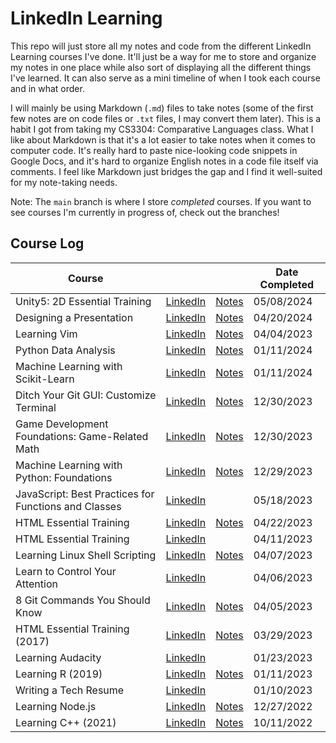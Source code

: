 # LinkedIn Learning
This repo will just store all my notes and code from the different LinkedIn
Learning courses I've done. It'll just be a way for me to store and organize my
notes in one place while also sort of displaying all the different things I've
learned. It can also serve as a mini timeline of when I took each course and in
what order.

I will mainly be using Markdown (`.md`) files to take notes (some of the first
few notes are on code files or `.txt` files, I may convert them later). This is
a habit I got from taking my CS3304: Comparative Languages class. What I like
about Markdown is that it's a lot easier to take notes when it comes to computer
code. It's really hard to paste nice-looking code snippets in Google Docs, and
it's hard to organize English notes in a code file itself via comments. I feel
like Markdown just bridges the gap and I find it well-suited for my note-taking
needs.

Note: The `main` branch is where I store *completed* courses. If you want to see
courses I'm currently in progress of, check out the branches!

## Course Log
| Course                                               |                                                                                                   |                                                                                                  | Date Completed |
| ---------------------------------------------------- | ------------------------------------------------------------------------------------------------- | ------------------------------------------------------------------------------------------------ | -------------- |
| Unity5: 2D Essential Training                        | [LinkedIn](https://www.linkedin.com/learning/unity-5-2d-essential-training)                       | [Notes](https://github.com/tikkikkit21/LinkedInLearning/tree/main/Misc/Unity2DEssentialTraining) | 05/08/2024     |
| Designing a Presentation                             | [LinkedIn](https://www.linkedin.com/learning/designing-a-presentation-14176816)                   | [Notes](https://github.com/tikkikkit21/LinkedInLearning/tree/main/Misc/DesigningPresentation)    | 04/20/2024     |
| Learning Vim                                         | [LinkedIn](https://www.linkedin.com/learning/learning-vim)                                        | [Notes](https://github.com/tikkikkit21/LinkedInLearning/tree/main/Linux/Vim)                     | 04/04/2023     |
| Python Data Analysis                                 | [LinkedIn](https://www.linkedin.com/learning/python-data-analysis-2)                              | [Notes](https://github.com/tikkikkit21/LinkedInLearning/tree/main/Python/DataAnalysis)           | 01/11/2024     |
| Machine Learning with Scikit-Learn                   | [LinkedIn](https://www.linkedin.com/learning/machine-learning-with-scikit-learn)                  | [Notes](https://github.com/tikkikkit21/LinkedInLearning/tree/main/Python/ScikitLearn)            | 01/11/2024     |
| Ditch Your Git GUI: Customize Terminal               | [LinkedIn](https://www.linkedin.com/learning/ditch-your-git-gui-customize-terminal)               | [Notes](https://github.com/tikkikkit21/LinkedInLearning/tree/main/Git/CustomizeTerminal)         | 12/30/2023     |
| Game Development Foundations: Game-Related Math      | [LinkedIn](https://www.linkedin.com/learning/game-development-foundations-game-related-math)      | [Notes](https://github.com/tikkikkit21/LinkedInLearning/tree/main/Misc/GameMath)                 | 12/30/2023     |
| Machine Learning with Python: Foundations            | [LinkedIn](https://www.linkedin.com/learning/machine-learning-with-python-foundations)            | [Notes](https://github.com/tikkikkit21/LinkedInLearning/tree/main/Python/MachineLearning)        | 12/29/2023     |
| JavaScript: Best Practices for Functions and Classes | [LinkedIn](https://www.linkedin.com/learning/javascript-best-practices-for-functions-and-classes) |                                                                                                  | 05/18/2023     |
| HTML Essential Training                              | [LinkedIn](https://www.linkedin.com/learning/html-essential-training-4)                           | [Notes](https://github.com/tikkikkit21/LinkedInLearning/tree/main/HTML/EssentialTraining)        | 04/22/2023     |
| HTML Essential Training                              | [LinkedIn](https://www.linkedin.com/learning/2d-game-design-and-development-essential-training)   |                                                                                                  | 04/11/2023     |
| Learning Linux Shell Scripting                       | [LinkedIn](https://www.linkedin.com/learning/learning-linux-shell-scripting-2018)                 | [Notes](https://github.com/tikkikkit21/LinkedInLearning/tree/main/Linux/BashScripting)           | 04/07/2023     |
| Learn to Control Your Attention                      | [LinkedIn](https://www.linkedin.com/learning/learn-to-control-your-attention)                     |                                                                                                  | 04/06/2023     |
| 8 Git Commands You Should Know                       | [LinkedIn](https://www.linkedin.com/learning/8-git-commands-you-should-know-16027523)             | [Notes](https://github.com/tikkikkit21/LinkedInLearning/tree/main/Git/8Commands)                 | 04/05/2023     |
| HTML Essential Training (2017)                       | [LinkedIn](https://www.linkedin.com/learning/html-essential-training-2017)                        | [Notes](https://github.com/tikkikkit21/LinkedInLearning/tree/main/HTML/EssentialTraining)        | 03/29/2023     |
| Learning Audacity                                    | [LinkedIn](https://www.linkedin.com/learning/learning-audacity-2)                                 |                                                                                                  | 01/23/2023     |
| Learning R (2019)                                    | [LinkedIn](https://www.linkedin.com/learning/learning-r-2019)                                     | [Notes](https://github.com/tikkikkit21/LinkedInLearning/tree/main/R/LearningR)                   | 01/11/2023     |
| Writing a Tech Resume                                | [LinkedIn](https://www.linkedin.com/learning/writing-a-tech-resume)                               |                                                                                                  | 01/10/2023     |
| Learning Node.js                                     | [LinkedIn](https://www.linkedin.com/learning/learning-node-js-2017)                               | [Notes](https://github.com/tikkikkit21/LinkedInLearning/tree/main/JavaScript/ChatApp)            | 12/27/2022     |
| Learning C++ (2021)                                  | [LinkedIn](https://www.linkedin.com/learning/learning-c-plus-plus-2021)                           | [Notes](https://github.com/tikkikkit21/LinkedInLearning/tree/main/C%2B%2B/Basics)                | 10/11/2022     |

